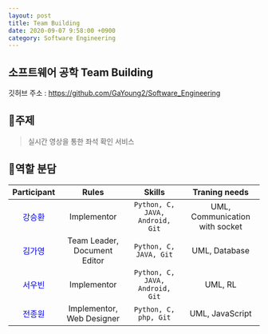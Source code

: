 ```yaml
---
layout: post
title: Team Building
date: 2020-09-07 9:58:00 +0900
category: Software Engineering
---
```


## 소프트웨어 공학 Team Building

깃허브 주소 : [https://github.com/GaYoung2/Software_Engineering ](https://github.com/GaYoung2/Software_Engineering)

## 📖주제
> 실시간 영상을 통한 좌석 확인 서비스
## 🤝역할 분담
|              Participant               |            Rules             |             Skills              |         Traning needs          |
| :------------------------------------: | :--------------------------: | :-----------------------------: | :----------------------------: |
| <span style="color:blue">강승환</span> |         Implementor          | `Python, C, JAVA, Android, Git` | UML, Communication with socket |
| <span style="color:blue">김가영</span> | Team Leader, Document Editor |     `Python, C, JAVA, Git`      |         UML, Database          |
| <span style="color:blue">서우빈</span> |         Implementor          | `Python, C, JAVA, Android, Git` |            UML, RL             |
| <span style="color:blue">전종원</span> |  Implementor, Web Designer   |      `Python, C, php, Git`      |        UML, JavaScript         |
